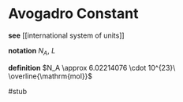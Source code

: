 # Avogadro Constant

**see** [[international system of units]]

**notation** $N_A$, $L$

**definition** $N_A \approx 6.02214076 \cdot 10^{23}\ \overline{\mathrm{mol}}$

#stub
